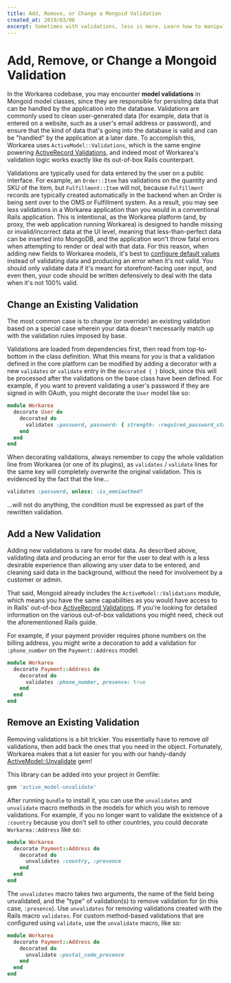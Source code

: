 ```yaml
---
title: Add, Remove, or Change a Mongoid Validation
created_at: 2019/03/06
excerpt: Sometimes with validations, less is more. Learn how to manipulate the out-of-box validations that don't jive with your application's data.
---
```


# Add, Remove, or Change a Mongoid Validation

In the Workarea codebase, you may encounter **model validations** in
Mongoid model classes, since they are responsible for persisting data
that can be handled by the application into the database. Validations
are commonly used to clean user-generated data (for example, data that
is entered on a website, such as a user's email address or password),
and ensure that the kind of data that's going into the database is valid
and can be "handled" by the application at a later date. To accomplish
this, Workarea uses `ActiveModel::Validations`, which is the same engine
powering [ActiveRecord Validations][], and indeed most of Workarea's
validation logic works exactly like its out-of-box Rails counterpart.

Validations are typically used for data entered by the user on a public
interface. For example, an `Order::Item` has validations on the quantity
and SKU of the item, but `Fulfillment::Item` will not, because `Fulfillment`
records are typically created automatically in the backend when an Order
is being sent over to the OMS or Fulfillment system. As a result, you may
see less validations in a Workarea application than you would in a
conventional Rails application. This is intentional, as the Workarea platform
(and, by proxy, the web application running Workarea) is designed to handle
missing or invalid/incorrect data at the UI level, meaning that less-than-perfect
data can be inserted into MongoDB, and the application won't throw fatal
errors when attempting to render or deal with that data. For this reason, when adding
new fields to Workarea models, it's best to [configure default values][]
instead of validating data and producing an error when it's not valid. You
should only validate data if it's meant for storefront-facing user input,
and even then, your code should be written defensively to deal with the data
when it's not 100% valid.

## Change an Existing Validation

The most common case is to change (or override) an existing validation based on a
special case wherein your data doesn't necessarily match up with the
validation rules imposed by base.

Validations are loaded from dependencies first, then read from
top-to-bottom in the class definition. What this means for you is that
a validation defined in the core platform can be modified by adding a
decorator with a new `validates` or `validate` entry in the `decorated
{ }` block, since this will be processed after the validations on the
base class have been defined. For example, if you want to prevent
validating a user's password if they are signed in with OAuth, you
might decorate the `User` model like so:

```ruby
module Workarea
  decorate User do
    decorated do
      validates :password, password: { strength: :required_password_strength }, unless: :is_omniauthed?
    end
  end
end
```

When decorating validations, always remember to copy the whole
validation line from Workarea (or one of its plugins), as `validates` /
`validate` lines for the same key will completely overwrite the original
validation. This is evidenced by the fact that the line...

```ruby
validates :password, unless: :is_omniauthed?
```

...will not do anything, the condition must be expressed as part of the
rewritten validation.

## Add a New Validation

Adding new validations is rare for model data. As described above, validating
data and producing an error for the user to deal with is a less desirable
experience than allowing any user data to be entered, and cleaning said data
in the background, without the need for involvement by a customer or admin.

That said, Mongoid already includes the `ActiveModel::Validations` module, which
means you have the same capabilities as you would have access to in Rails'
out-of-box [ActiveRecord Validations][]. If you're looking for detailed
information on the various out-of-box validations you might need, check out the
aforementioned Rails guide.

For example, if your payment provider requires phone numbers on the billing
address, you might write a decoration to add a validation for `:phone_number`
on the `Payment::Address` model:

```ruby
module Workarea
  decorate Payment::Address do
    decorated do
      validates :phone_number, presence: true
    end
  end
end
```

## Remove an Existing Validation

Removing validations is a bit trickier. You essentially have to remove
_all_ validations, then add back the ones that you need in the object.
Fortunately, Workarea makes that a lot easier for you with our
handy-dandy [ActiveModel::Unvalidate][] gem!

This library can be added into your project in Gemfile:

```ruby
gem 'active_model-unvalidate'
```

After running `bundle` to install it, you can use the `unvalidates` and
`unvalidate` macro methods in the models for which you wish to remove
validations. For example, if you no longer want to validate the existence
of a `:country` because you don't sell to other countries, you could
decorate `Workarea::Address` like so:

```ruby
module Workarea
  decorate Payment::Address do
    decorated do
      unvalidates :country, :presence
    end
  end
end
```

The `unvalidates` macro takes two arguments, the name of the field being
unvalidated, and the "type" of validation(s) to remove validation for
(in this case, `:presence`). Use `unvalidates` for removing validations
created with the Rails macro `validates`. For custom method-based validations
that are configured using `validate`, use the `unvalidate` macro, like so:

```ruby
module Workarea
  decorate Payment::Address do
    decorated do
      unvalidate :postal_code_presence
    end
  end
end
```

[ActiveRecord Validations]: https://guides.rubyonrails.org/active_record_validations.html
[ActiveModel::Unvalidate]: https://github.com/weblinc/active_model-unvalidate
[configure default values]: https://docs.mongodb.com/mongoid/master/tutorials/mongoid-documents/#defaults

